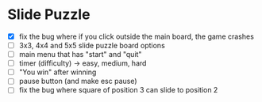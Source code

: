 # Slide Puzzle
- [x] fix the bug where if you click outside the main board, the game crashes
- [ ] 3x3, 4x4 and 5x5 slide puzzle board options
- [ ] main menu that has "start" and "quit"
- [ ] timer (difficulty) -> easy, medium, hard
- [ ] "You win" after winning
- [ ] pause button (and make esc pause)
- [ ] fix the bug where square of position 3 can slide to position 2